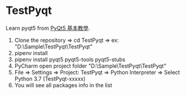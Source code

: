 # TestPyqt
Learn pyqt5 from [PyQt5 基本教學](https://clay-atlas.com/blog/2019/08/26/python-chinese-pyqt5-tutorial-install/).

1. Clone the repository => cd TestPyqt => ex: "D:\Sample\TestPyqt\TestPyqt"
2. pipenv install
3. pipenv install pyqt5 pyqt5-tools pyqt5-stubs
4. PyCharm open project folder "D:\Sample\TestPyqt\TestPyqt"
5. File => Settings => Project: TestPyqt => Python Interpreter => Select Python 3.7 (TestPyqt-xxxxx)
6. You will see all packages info in the list